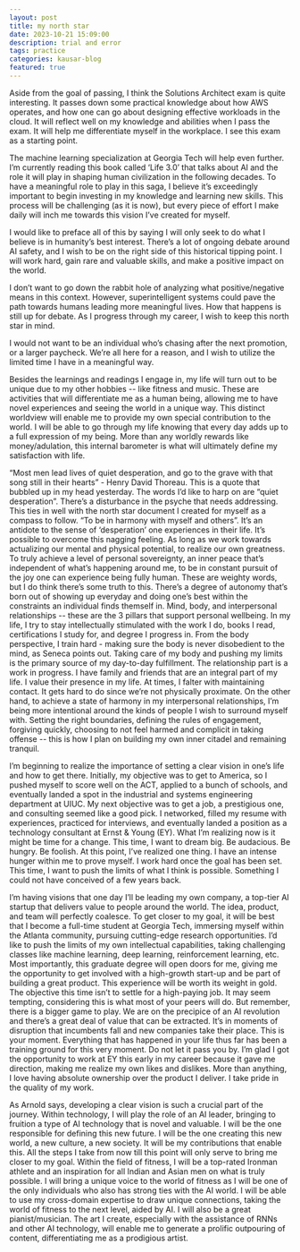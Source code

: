 ```yaml
---
layout: post
title: my north star
date: 2023-10-21 15:09:00
description: trial and error
tags: practice
categories: kausar-blog
featured: true
---
```


Aside from the goal of passing, I think the Solutions Architect exam is quite interesting. It passes down some practical knowledge about how AWS operates, and how one can go about designing effective workloads in the cloud. It will reflect well on my knowledge and abilities when I pass the exam. It will help me differentiate myself in the workplace. I see this exam as a starting point.

The machine learning specialization at Georgia Tech will help even further. I’m currently reading this book called ‘Life 3.0’ that talks about AI and the role it will play in shaping human civilization in the following decades. To have a meaningful role to play in this saga, I believe it’s exceedingly important to begin investing in my knowledge and learning new skills. This process will be challenging (as it is now), but every piece of effort I make daily will inch me towards this vision I’ve created for myself.

I would like to preface all of this by saying I will only seek to do what I believe is in humanity’s best interest. There’s a lot of ongoing debate around AI safety, and I wish to be on the right side of this historical tipping point. I will work hard, gain rare and valuable skills, and make a positive impact on the world.

I don’t want to go down the rabbit hole of analyzing what positive/negative means in this context. However, superintelligent systems could pave the path towards humans leading more meaningful lives. How that happens is still up for debate. As I progress through my career, I wish to keep this north star in mind.

I would not want to be an individual who’s chasing after the next promotion, or a larger paycheck. We’re all here for a reason, and I wish to utilize the limited time I have in a meaningful way.

Besides the learnings and readings I engage in, my life will turn out to be unique due to my other hobbies -- like fitness and music. These are activities that will differentiate me as a human being, allowing me to have novel experiences and seeing the world in a unique way. This distinct worldview will enable me to provide my own special contribution to the world. I will be able to go through my life knowing that every day adds up to a full expression of my being. More than any worldly rewards like money/adulation, this internal barometer is what will ultimately define my satisfaction with life.

“Most men lead lives of quiet desperation, and go to the grave with that song still in their hearts” - Henry David Thoreau. This is a quote that bubbled up in my head yesterday. The words I’d like to harp on are “quiet desperation”. There’s a disturbance in the psyche that needs addressing. This ties in well with the north star document I created for myself as a compass to follow. “To be in harmony with myself and others”. It’s an antidote to the sense of ‘desperation’ one experiences in their life. It’s possible to overcome this nagging feeling. As long as we work towards actualizing our mental and physical potential, to realize our own greatness. To truly achieve a level of personal sovereignty, an inner peace that’s independent of what’s happening around me, to be in constant pursuit of the joy one can experience being fully human. These are weighty words, but I do think there’s some truth to this. There’s a degree of autonomy that’s born out of showing up everyday and doing one’s best within the constraints an individual finds themself in. Mind, body, and interpersonal relationships -- these are the 3 pillars that support personal wellbeing. In my life, I try to stay intellectually stimulated with the work I do, books I read, certifications I study for, and degree I progress in. From the body perspective, I train hard - making sure the body is never disobedient to the mind, as Seneca points out. Taking care of my body and pushing my limits is the primary source of my day-to-day fulfillment. The relationship part is a work in progress. I have family and friends that are an integral part of my life. I value their presence in my life. At times, I falter with maintaining contact. It gets hard to do since we’re not physically proximate. On the other hand, to achieve a state of harmony in my interpersonal relationships, I’m being more intentional around the kinds of people I wish to surround myself with. Setting the right boundaries, defining the rules of engagement, forgiving quickly, choosing to not feel harmed and complicit in taking offense -- this is how I plan on building my own inner citadel and remaining tranquil.

I’m beginning to realize the importance of setting a clear vision in one’s life and how to get there. Initially, my objective was to get to America, so I pushed myself to score well on the ACT, applied to a bunch of schools, and eventually landed a spot in the industrial and systems engineering department at UIUC. My next objective was to get a job, a prestigious one, and consulting seemed like a good pick. I networked, filled my resume with experiences, practiced for interviews, and eventually landed a position as a technology consultant at Ernst & Young (EY). What I’m realizing now is it might be time for a change. This time, I want to dream big. Be audacious. Be hungry. Be foolish. At this point, I’ve realized one thing. I have an intense hunger within me to prove myself. I work hard once the goal has been set. This time, I want to push the limits of what I think is possible. Something I could not have conceived of a few years back.

I’m having visions that one day I’ll be leading my own company, a top-tier AI startup that delivers value to people around the world. The idea, product, and team will perfectly coalesce. To get closer to my goal, it will be best that I become a full-time student at Georgia Tech, immersing myself within the Atlanta community, pursuing cutting-edge research opportunities. I’d like to push the limits of my own intellectual capabilities, taking challenging classes like machine learning, deep learning, reinforcement learning, etc. Most importantly, this graduate degree will open doors for me, giving me the opportunity to get involved with a high-growth start-up and be part of building a great product. This experience will be worth its weight in gold. The objective this time isn’t to settle for a high-paying job. It may seem tempting, considering this is what most of your peers will do. But remember, there is a bigger game to play. We are on the precipice of an AI revolution and there’s a great deal of value that can be extracted. It’s in moments of disruption that incumbents fall and new companies take their place. This is your moment. Everything that has happened in your life thus far has been a training ground for this very moment. Do not let it pass you by. I’m glad I got the opportunity to work at EY this early in my career because it gave me direction, making me realize my own likes and dislikes. More than anything, I love having absolute ownership over the product I deliver. I take pride in the quality of my work.

As Arnold says, developing a clear vision is such a crucial part of the journey. Within technology, I will play the role of an AI leader, bringing to fruition a type of AI technology that is novel and valuable. I will be the one responsible for defining this new future. I will be the one creating this new world, a new culture, a new society. It will be my contributions that enable this. All the steps I take from now till this point will only serve to bring me closer to my goal. Within the field of fitness, I will be a top-rated Ironman athlete and an inspiration for all Indian and Asian men on what is truly possible. I will bring a unique voice to the world of fitness as I will be one of the only individuals who also has strong ties with the AI world. I will be able to use my cross-domain expertise to draw unique connections, taking the world of fitness to the next level, aided by AI. I will also be a great pianist/musician. The art I create, especially with the assistance of RNNs and other AI technology, will enable me to generate a prolific outpouring of content, differentiating me as a prodigious artist.
